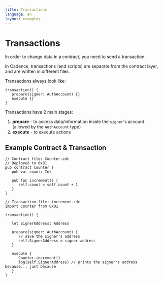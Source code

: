 ```yaml
---
title: Transactions
language: en
layout: examples
---
```


# Transactions

In order to change data in a contract, you need to send a transaction.

In Cadence, transactions (and scripts) are separate from the contract layer, and are written in different files.

Transactions always look like:
```cadence
transaction() {
   prepare(signer: AuthAccount) {}
   execute {}
}
```

Transactions have 2 main stages:

1. **prepare** - to access data/information inside the `signer`'s account (allowed by the `AuthAccount` type)
2. **execute** - to execute actions

## Example Contract & Transaction

```cadence
// Contract file: Counter.cdc
// Deployed to 0x01
pub contract Counter {
   pub var count: Int

   pub fun increment() {
      self.count = self.count + 1
   }
}
```

```cadence
// Transaction file: increment.cdc
import Counter from 0x01

transaction() {

   let SignerAddress: Address

   prepare(signer: AuthAccount) {
      // save the signer's address
      self.SignerAddress = signer.address
   }

   execute {
      Counter.increment()
      log(self.SignerAddress) // prints the signer's address because... just because
   }
}
```
